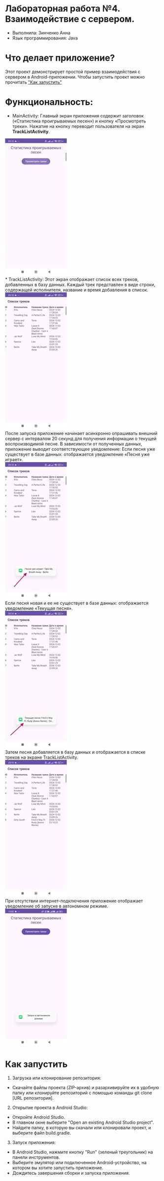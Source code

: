 # Лабораторная работа №4.  Взаимодействие с сервером.
* Выполнила: Зинченко Анна
* Язык программирования: Java

# Что делает приложение?
Этот проект демонстрирует простой пример взаимодействия с сервером в Android-приложении. 
Чтобы запустить проект можно прочитать ["Как запустить"](#как-запустить)

# Функциональность:
* MainActivity: 
    Главный экран приложения содержит заголовок («Статистика проигрываемых песен») и кнопку «Просмотреть треки».  Нажатие на кнопку переводит пользователя на экран **TrackListActivity**.
<div align="left">
  <img src="https://github.com/domosedochka/Laba4/blob/main/Screenshot_2024-12-03-00-33-03-678_com.miui.videoplayer.jpg" width="200" />
</div>
* TrackListActivity: 
    Этот экран отображает список всех треков, добавленных в базу данных. Каждый трек представлен в виде строки, содержащей исполнителя, название и время добавления в список.
<div align="left">
  <img src="https://github.com/domosedochka/Laba4/blob/main/Screenshot_2024-12-03-00-33-08-083_com.miui.videoplayer.jpg" width="200" />
</div>
    После запуска приложение начинает асинхронно опрашивать внешний сервер с интервалом 20 секунд для получения информации о текущей воспроизводимой песне. В зависимости от полученных данных, приложение выводит соответствующее уведомление: 
    Если песня уже существует в базе данных:  отображается уведомление «Песня уже играет».
<div align="left">
  <img src="https://github.com/domosedochka/Laba4/blob/main/Screenshot_2024-12-03-00-33-21-963_com.miui.videoplayer.jpg" width="200" />
</div>
    Если песня новая и ее не существует в базе данных: отображается уведомление «Текущая песня».
<div align="left">
  <img src="https://github.com/domosedochka/Laba4/blob/main/Screenshot_2024-12-03-00-33-51-875_com.miui.videoplayer.jpg" width="200" />
</div>
    Затем песня добавляется в базу данных и отображается в списке треков на экране TrackListActivity.
<div align="left">
  <img src="https://github.com/domosedochka/Laba4/blob/main/Screenshot_2024-12-03-00-34-46-813_com.miui.videoplayer.jpg" width="200" />
</div>
   При отсутствии интернет-подключения приложение отображает уведомление об запуске в автономном режиме.
<div align="left">
  <img src="https://github.com/domosedochka/Laba4/blob/main/Screenshot_2024_12_04_13_02_42_903_com_example_laboratornaya4.jpg" width="200" />
</div>



# Как запустить
1. Загрузка или клонирование репозитория:
* Скачайте файлы проекта (ZIP-архив) и разархивируйте их в удобную папку или клонируйте репозиторий с помощью команды git clone [URL репозитория].

2. Открытие проекта в Android Studio:
* Откройте Android Studio.
* В главном окне выберите "Open an existing Android Studio project".
* Найдите папку, в которую вы скачали или клонировали проект, и выберите файл build.gradle.

3. Запуск приложения:
* В Android Studio, нажмите кнопку "Run" (зеленый треугольник) на панели инструментов.
* Выберите эмулятор или подключенное Android-устройство, на котором вы хотите запустить приложение.
* Дождитесь завершения сборки и запуска приложения.


